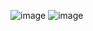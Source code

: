![image](https://user-images.githubusercontent.com/105786517/225765937-35dedfa1-5077-4754-a324-654a44d5e4d3.png)
![image](https://user-images.githubusercontent.com/105786517/225766096-55f48263-0090-4d67-9b3c-cfad38ed1550.png)

